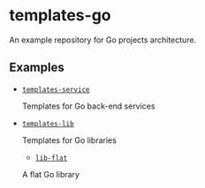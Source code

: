 # templates-go

An example repository for Go projects architecture.

## Examples

- [`templates-service`](./templates-service)

  Templates for Go back-end services

- [`templates-lib`](./templates-lib)

  Templates for Go libraries

  - [`lib-flat`](./templates-lib/lib-flat)

  A flat Go library
